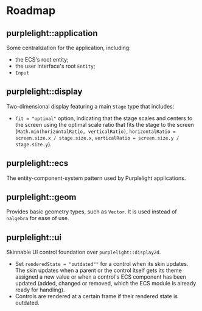 # Roadmap

## purplelight::application

Some centralization for the application, including:

- the ECS's root entity;
- the user interface's root `Entity`;
- `Input`

## purplelight::display

Two-dimensional display featuring a main `Stage` type that includes:

- `fit = "optimal"` option, indicating that the stage scales and centers to the screen using the optimal scale ratio that fits the stage to the screen (`Math.min(horizontalRatio, verticalRatio)`, `horizontalRatio = screen.size.x / stage.size.x`, `verticalRatio = screen.size.y / stage.size.y`).

## purplelight::ecs

The entity-component-system pattern used by Purplelight applications.

## purplelight::geom

Provides basic geometry types, such as `Vector`. It is used instead of `nalgebra` for ease of use.

## purplelight::ui

Skinnable UI control foundation over `purplelight::display2d`.

- Set `renderedState = "outdated""` for a control when its skin updates. The skin updates when a parent or the control itself gets its theme assigned a new value or when a control's ECS component has been updated (added, changed or removed, which the ECS module is already ready for handling).
- Controls are rendered at a certain frame if their rendered state is outdated.